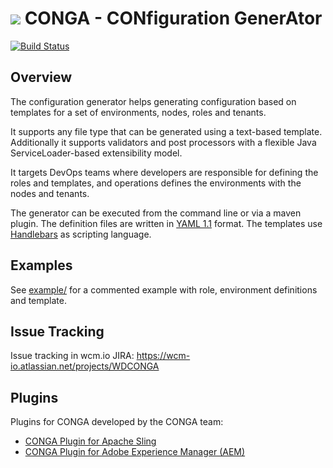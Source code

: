 <img src="http://wcm.io/images/favicon-16@2x.png"/> CONGA - CONfiguration GenerAtor
======
[![Build Status](https://travis-ci.org/wcm-io-devops/conga.png?branch=develop)](https://travis-ci.org/wcm-io-devops/conga)


## Overview

The configuration generator helps generating configuration based on templates for a set of environments, nodes, roles and tenants.

It supports any file type that can be generated using a text-based template. Additionally it supports validators and post processors with a flexible Java ServiceLoader-based extensibility model.

It targets DevOps teams where developers are responsible for defining the roles and templates, and operations defines the environments with the nodes and tenants.

The generator can be executed from the command line or via a maven plugin. The definition files are written in [YAML 1.1](http://yaml.org/) format. The templates use [Handlebars](http://handlebarsjs.com/) as scripting language.


## Examples

See [example/](example/) for a commented example with role, environment definitions and template.


## Issue Tracking

Issue tracking in wcm.io JIRA: https://wcm-io.atlassian.net/projects/WDCONGA


## Plugins

Plugins for CONGA developed by the CONGA team:

* [CONGA Plugin for Apache Sling](https://github.com/wcm-io-devops/wcm-io-devops-conga-sling-plugin)
* [CONGA Plugin for Adobe Experience Manager (AEM)](https://github.com/wcm-io-devops/wcm-io-devops-conga-aem-plugin)
